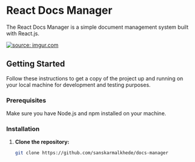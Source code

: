 # React Docs Manager

The React Docs Manager is a simple document management system built with React.js.

<a href="https://imgur.com/a/GtOBmk3"><img src="https://i.imgur.com/2hFp9m4.png" title="source: imgur.com" /></a>

## Getting Started

Follow these instructions to get a copy of the project up and running on your local machine for development and testing purposes.

### Prerequisites

Make sure you have Node.js and npm installed on your machine.

### Installation

1. **Clone the repository:**

   ```bash
   git clone https://github.com/sanskarmalkhede/docs-manager
   ```
